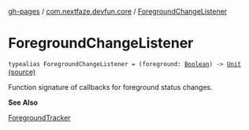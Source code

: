 [gh-pages](../index.md) / [com.nextfaze.devfun.core](index.md) / [ForegroundChangeListener](./-foreground-change-listener.md)

# ForegroundChangeListener

`typealias ForegroundChangeListener = (foreground: `[`Boolean`](https://kotlinlang.org/api/latest/jvm/stdlib/kotlin/-boolean/index.html)`) -> `[`Unit`](https://kotlinlang.org/api/latest/jvm/stdlib/kotlin/-unit/index.html) [(source)](https://github.com/NextFaze/dev-fun/tree/master/devfun/src/main/java/com/nextfaze/devfun/core/ActivityTracking.kt#L52)

Function signature of callbacks for foreground status changes.

**See Also**

[ForegroundTracker](-foreground-tracker/index.md)

